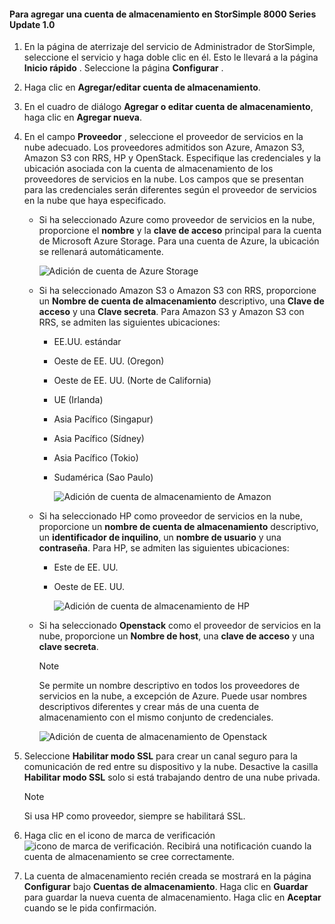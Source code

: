 <!--author=alkohli last changed: 9/17/15-->

#### <a name="to-add-a-storage-account-in-storsimple-8000-series-update-10"></a>Para agregar una cuenta de almacenamiento en StorSimple 8000 Series Update 1.0
1. En la página de aterrizaje del servicio de Administrador de StorSimple, seleccione el servicio y haga doble clic en él. Esto le llevará a la página **Inicio rápido** . Seleccione la página **Configurar** .
2. Haga clic en **Agregar/editar cuenta de almacenamiento**.
3. En el cuadro de diálogo **Agregar o editar cuenta de almacenamiento**, haga clic en **Agregar nueva**.
4. En el campo **Proveedor** , seleccione el proveedor de servicios en la nube adecuado. Los proveedores admitidos son Azure, Amazon S3, Amazon S3 con RRS, HP y OpenStack. Especifique las credenciales y la ubicación asociada con la cuenta de almacenamiento de los proveedores de servicios en la nube. Los campos que se presentan para las credenciales serán diferentes según el proveedor de servicios en la nube que haya especificado. 
   
   * Si ha seleccionado Azure como proveedor de servicios en la nube, proporcione el **nombre** y la **clave de acceso** principal para la cuenta de Microsoft Azure Storage. Para una cuenta de Azure, la ubicación se rellenará automáticamente.
     
        ![Adición de cuenta de Azure Storage](./media/storsimple-configure-new-storage-account-u1/AddAzureStorageaccount-include.png)
   * Si ha seleccionado Amazon S3 o Amazon S3 con RRS, proporcione un **Nombre de cuenta de almacenamiento** descriptivo, una **Clave de acceso** y una **Clave secreta**. Para Amazon S3 y Amazon S3 con RRS, se admiten las siguientes ubicaciones:
     
     * EE.UU. estándar
     * Oeste de EE. UU. (Oregon)
     * Oeste de EE. UU. (Norte de California)
     * UE (Irlanda)
     * Asia Pacífico (Singapur)
     * Asia Pacífico (Sídney)
     * Asia Pacífico (Tokio)
     * Sudamérica (Sao Paulo)
       
       ![Adición de cuenta de almacenamiento de Amazon](./media/storsimple-configure-new-storage-account-u1/AddAmazonStorageaccount-include.png)
   * Si ha seleccionado HP como proveedor de servicios en la nube, proporcione un **nombre de cuenta de almacenamiento** descriptivo, un **identificador de inquilino**, un **nombre de usuario** y una **contraseña**. Para HP, se admiten las siguientes ubicaciones:
     
     * Este de EE. UU.
     * Oeste de EE. UU.
       
       ![Adición de cuenta de almacenamiento de HP](./media/storsimple-configure-new-storage-account-u1/AddHPStorageaccount-include.png)
   * Si ha seleccionado **Openstack** como el proveedor de servicios en la nube, proporcione un **Nombre de host**, una **clave de acceso** y una **clave secreta**.
     
     > [!NOTE]
     > Se permite un nombre descriptivo en todos los proveedores de servicios en la nube, a excepción de Azure. Puede usar nombres descriptivos diferentes y crear más de una cuenta de almacenamiento con el mismo conjunto de credenciales.
     > 
     > 
     
        ![Adición de cuenta de almacenamiento de Openstack](./media/storsimple-configure-new-storage-account-u1/AddOpenstackStorageaccount-include.png)
5. Seleccione **Habilitar modo SSL** para crear un canal seguro para la comunicación de red entre su dispositivo y la nube. Desactive la casilla **Habilitar modo SSL** solo si está trabajando dentro de una nube privada.
   
   > [!NOTE]
   > Si usa HP como proveedor, siempre se habilitará SSL.
   > 
   > 
6. Haga clic en el icono de marca de verificación  ![icono de marca de verificación](./media/storsimple-configure-new-storage-account/HCS_CheckIcon-include.png). Recibirá una notificación cuando la cuenta de almacenamiento se cree correctamente.
7. La cuenta de almacenamiento recién creada se mostrará en la página **Configurar** bajo **Cuentas de almacenamiento**. Haga clic en **Guardar** para guardar la nueva cuenta de almacenamiento. Haga clic en **Aceptar** cuando se le pida confirmación.

